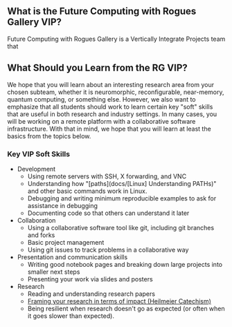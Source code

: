 ## What is the Future Computing with Rogues Gallery VIP?

Future Computing with Rogues Gallery is a Vertically Integrate Projects team that 

## What Should you Learn from the RG VIP?

We hope that you will learn about an interesting research area from  your chosen subteam, whether it is neuromorphic, reconfigurable,  near-memory, quantum computing, or something else. However, we also want to emphasize that all students should work to learn certain key "soft"  skills that are useful in both research and industry settings. In many  cases, you will be working on a remote platform with a collaborative  software infrastructure. With that in mind, we hope that you will learn  at least the basics from the topics below.

### Key VIP Soft Skills

- Development
  - Using remote servers with SSH, X forwarding, and VNC
  - Understanding how "[paths](docs/[Linux] Understanding PATHs)" and other basic commands work in Linux.
  - Debugging and writing minimum reproducible examples to ask for assistance in debugging
  - Documenting code so that others can understand it later
- Collaboration
  - Using a collaborative software tool like git, including git branches and forks
  - Basic project management
  - Using git issues to track problems in a collaborative way
- Presentation and communication skills
  - Writing good notebook pages and breaking down large projects into smaller next steps
  - Presenting your work via slides and posters
- Research
  - Reading and understanding research papers
  - [Framing your research in terms of impact (Heilmeier Catechism)](https://github.gatech.edu/crnch-rg/vip-rg/wiki/[Students]-Framing-Your-Research)
  - Being resilient when research doesn't go as expected (or often when it goes slower than expected).
